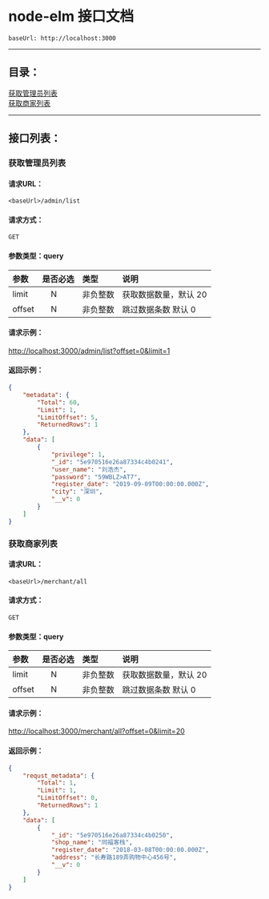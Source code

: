# node-elm 接口文档
```
baseUrl: http://localhost:3000
```

---
## 目录：
[获取管理员列表](#获取管理员列表)<br/>
[获取商家列表](#获取商家列表)<br/>

---
## 接口列表：

### 获取管理员列表

#### 请求URL：
```
<baseUrl>/admin/list
```

#### 请求方式：
```
GET
```

#### 参数类型：query

|参数|是否必选|类型|说明|
|:-----|:-------:|:-----|:-----|
|limit |N    |非负整数 | 获取数据数量，默认 20 |
|offset|N    |非负整数 | 跳过数据条数 默认 0 |

#### 请求示例：
[http://localhost:3000/admin/list?offset=0&limit=1](http://localhost:3000/admin/list?offset=5&limit=1)

#### 返回示例：

```json
{
    "metadata": {
        "Total": 60,
        "Limit": 1,
        "LimitOffset": 5,
        "ReturnedRows": 1
    },
    "data": [
        {
            "privilege": 1,
            "_id": "5e970516e26a87334c4b0241",
            "user_name": "刘浩杰",
            "password": "59WBLZ>AT7",
            "register_date": "2019-09-09T00:00:00.000Z",
            "city": "深圳",
            "__v": 0
        }
    ]
}
```

### 获取商家列表

#### 请求URL：
```
<baseUrl>/merchant/all
```

#### 请求方式：
```
GET
```

#### 参数类型：query

|参数|是否必选|类型|说明|
|:-----|:-------:|:-----|:-----|
|limit |N    |非负整数 | 获取数据数量，默认 20 |
|offset|N    |非负整数 | 跳过数据条数 默认 0 |

#### 请求示例：
[http://localhost:3000/merchant/all?offset=0&limit=20](http://localhost:3000/merchant/all?offset=0&limit=1)


#### 返回示例：

```json
{
    "requst_metadata": {
        "Total": 1,
        "Limit": 1,
        "LimitOffset": 0,
        "ReturnedRows": 1
    },
    "data": [
        {
            "_id": "5e970516e26a87334c4b0250",
            "shop_name": "同福客栈",
            "register_date": "2018-03-08T00:00:00.000Z",
            "address": "长寿路189弄购物中心456号",
            "__v": 0
        }
    ]
}
```



